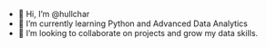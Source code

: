 - 👋 Hi, I’m @hullchar
- 👀 I’m currently learning Python and Advanced Data Analytics
- 💞️ I’m looking to collaborate on projects and grow my data skills. 

<!---
hullchar/hullchar is a ✨ special ✨ repository because its `README.md` (this file) appears on your GitHub profile.
You can click the Preview link to take a look at your changes.
--->
